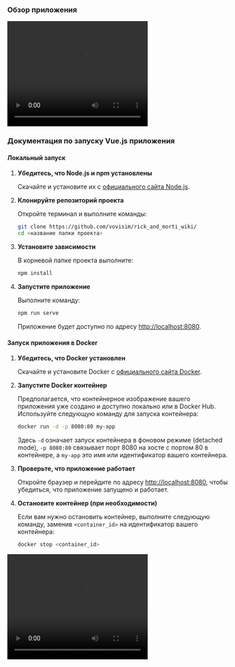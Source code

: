 ### Обзор приложения
<video width="320" height="240" controls>
  <source src="./Review.mp4" type="video/mp4">
  Видео в файле Review.mp4
</video>


### Документация по запуску Vue.js приложения

#### Локальный запуск

1. **Убедитесь, что Node.js и npm установлены**

   Скачайте и установите их с [официального сайта Node.js](https://nodejs.org/).

2. **Клонируйте репозиторий проекта**

   Откройте терминал и выполните команды:

   ```bash
   git clone https://github.com/vovisim/rick_and_morti_wiki/
   cd <название папки проекта>
   ```

3. **Установите зависимости**

   В корневой папке проекта выполните:

   ```bash
   npm install
   ```

4. **Запустите приложение**

   Выполните команду:

   ```bash
   npm run serve
   ```

   Приложение будет доступно по адресу [http://localhost:8080](http://localhost:8080).

#### Запуск приложения в Docker

1. **Убедитесь, что Docker установлен**

   Скачайте и установите Docker с [официального сайта Docker](https://www.docker.com/).

2. **Запустите Docker контейнер**

   Предполагается, что контейнерное изображение вашего приложения уже создано и доступно локально или в Docker Hub. Используйте следующую команду для запуска контейнера:

   ```bash
   docker run -d -p 8080:80 my-app
   ```

   Здесь `-d` означает запуск контейнера в фоновом режиме (detached mode), `-p 8080:80` связывает порт 8080 на хосте с портом 80 в контейнере, а `my-app` это имя или идентификатор вашего контейнера.

3. **Проверьте, что приложение работает**

   Откройте браузер и перейдите по адресу [http://localhost:8080](http://localhost:8080), чтобы убедиться, что приложение запущено и работает.

4. **Остановите контейнер (при необходимости)**

   Если вам нужно остановить контейнер, выполните следующую команду, заменив `<container_id>` на идентификатор вашего контейнера:

   ```bash
   docker stop <container_id>
   ```

  <video width="320" height="240" controls>
    <source src="./Review.mp4" type="video/mp4">
    Your browser does not support the video tag.
  </video>



